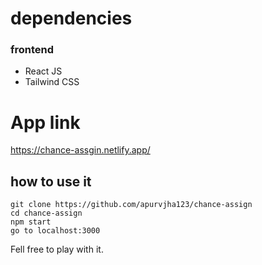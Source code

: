 
# dependencies

### frontend

- React JS
- Tailwind CSS



# App link

https://chance-assgin.netlify.app/


## how to use it

```
git clone https://github.com/apurvjha123/chance-assign
cd chance-assign
npm start
go to localhost:3000
```


Fell free to play with it.
